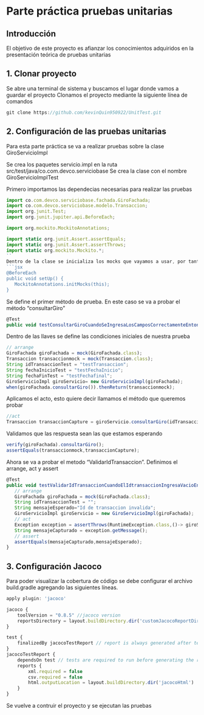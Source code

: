 # Parte práctica pruebas unitarias

## Introducción


El objetivo de este proyecto es afianzar los conocimientos adquiridos en la presentación teórica de pruebas unitarias

## 1. Clonar proyecto
Se abre una terminal de sistema y buscamos el lugar donde vamos a guardar el proyecto
Clonamos el proyecto mediante la siguiente línea de comandos
```jsx
git clone https://github.com/kevinQuin950922/UnitTest.git
```
##  2. Configuración de las pruebas unitarias

Para esta parte práctica se va a realizar pruebas sobre la clase GiroServicioImpl

Se crea los paquetes servicio.impl en la ruta src/test/java/co.com.devco.serviciobase
Se crea la clase con el nombre GiroServicioImplTest

Primero importamos las dependecias necesarias para realizar las pruebas
```jsx
import co.com.devco.serviciobase.fachada.GiroFachada;
import co.com.devco.serviciobase.modelo.Transaccion;
import org.junit.Test;
import org.junit.jupiter.api.BeforeEach;

import org.mockito.MockitoAnnotations;

import static org.junit.Assert.assertEquals;
import static org.junit.Assert.assertThrows;
import static org.mockito.Mockito.*;
``
Dentro de la clase se inicializa los mocks que vayamos a usar, por tanto se agrega
```jsx
@BeforeEach
public void setUp() {
   MockitoAnnotations.initMocks(this);
}
```
Se define el primer método de prueba. En este caso se va a probar el método “consultarGiro”
```jsx
@Test
public void testConsultarGiroCuandoSeIngresaLosCamposCorrectamenteEntoncesDebeCosultarGiro() {}
```
Dentro de las llaves se define las condiciones iniciales de nuestra prueba
```jsx
// arrange
GiroFachada giroFachada = mock(GiroFachada.class);
Transaccion transaccionmock = mock(Transaccion.class);
String idTransaccionTest = "testTransaccion";
String fechaInicioTest = "testFechaInicio";
String fechaFinTest = "testFechafinal";
GiroServicioImpl giroServicio= new GiroServicioImpl(giroFachada);
when(giroFachada.consultarGiro()).thenReturn(transaccionmock);
```
Aplicamos el acto, esto quiere decir llamamos el método que queremos probar
```jsx
//act
Transaccion transaccionCapture = giroServicio.consultarGiro(idTransaccionTest, fechaInicioTest, fechaFinTest);
```
Validamos que las respuesta sean las que estamos esperando
```jsx
verify(giroFachada).consultarGiro();
assertEquals(transaccionmock,transaccionCapture);
```
Ahora se va a probar el metodo “ValidarIdTransaccion”. Definimos el arrange, act y assert
```jsx
@Test
public void testValidarIdTransaccionCuandoElIdtransaccionIngresaVacioEntoncesSeDebeCapturarUnaExcepcion(){
   // arrange
   GiroFachada giroFachada = mock(GiroFachada.class);
   String idTransaccionTest = "";
   String mensajeEsperado="Id de transaccion invalida";
   GiroServicioImpl giroServicio = new GiroServicioImpl(giroFachada);
   // act
   Exception exception = assertThrows(RuntimeException.class,()-> giroServicio.validarIdTransaccion(idTransaccionTest));
   String mensajeCapturado = exception.getMessage();
   // assert
   assertEquals(mensajeCapturado,mensajeEsperado);
}
```
## 3. Configuración Jacoco

Para poder visualizar la cobertura de código se debe configurar el archivo build.gradle agregando las siguientes líneas.
```jsx
apply plugin: 'jacoco'

jacoco {
	toolVersion = "0.8.5" //jacoco version
	reportsDirectory = layout.buildDirectory.dir('customJacocoReportDir')
}

test {
	finalizedBy jacocoTestReport // report is always generated after tests run
}
jacocoTestReport {
	dependsOn test // tests are required to run before generating the report
	reports {
		xml.required = false
		csv.required = false
		html.outputLocation = layout.buildDirectory.dir('jacocoHtml')
	}
}
```
Se vuelve a contruir el proyecto y se ejecutan las pruebas
